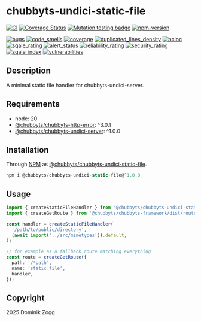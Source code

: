 # chubbyts-undici-static-file

[![CI](https://github.com/chubbyts/chubbyts-undici-static-file/workflows/CI/badge.svg?branch=master)](https://github.com/chubbyts/chubbyts-undici-static-file/actions?query=workflow%3ACI)
[![Coverage Status](https://coveralls.io/repos/github/chubbyts/chubbyts-undici-static-file/badge.svg?branch=master)](https://coveralls.io/github/chubbyts/chubbyts-undici-static-file?branch=master)
[![Mutation testing badge](https://img.shields.io/endpoint?style=flat&url=https%3A%2F%2Fbadge-api.stryker-mutator.io%2Fgithub.com%2Fchubbyts%2Fchubbyts-undici-static-file%2Fmaster)](https://dashboard.stryker-mutator.io/reports/github.com/chubbyts/chubbyts-undici-static-file/master)
[![npm-version](https://img.shields.io/npm/v/@chubbyts/chubbyts-undici-static-file.svg)](https://www.npmjs.com/package/@chubbyts/chubbyts-undici-static-file)

[![bugs](https://sonarcloud.io/api/project_badges/measure?project=chubbyts_chubbyts-undici-static-file&metric=bugs)](https://sonarcloud.io/dashboard?id=chubbyts_chubbyts-undici-static-file)
[![code_smells](https://sonarcloud.io/api/project_badges/measure?project=chubbyts_chubbyts-undici-static-file&metric=code_smells)](https://sonarcloud.io/dashboard?id=chubbyts_chubbyts-undici-static-file)
[![coverage](https://sonarcloud.io/api/project_badges/measure?project=chubbyts_chubbyts-undici-static-file&metric=coverage)](https://sonarcloud.io/dashboard?id=chubbyts_chubbyts-undici-static-file)
[![duplicated_lines_density](https://sonarcloud.io/api/project_badges/measure?project=chubbyts_chubbyts-undici-static-file&metric=duplicated_lines_density)](https://sonarcloud.io/dashboard?id=chubbyts_chubbyts-undici-static-file)
[![ncloc](https://sonarcloud.io/api/project_badges/measure?project=chubbyts_chubbyts-undici-static-file&metric=ncloc)](https://sonarcloud.io/dashboard?id=chubbyts_chubbyts-undici-static-file)
[![sqale_rating](https://sonarcloud.io/api/project_badges/measure?project=chubbyts_chubbyts-undici-static-file&metric=sqale_rating)](https://sonarcloud.io/dashboard?id=chubbyts_chubbyts-undici-static-file)
[![alert_status](https://sonarcloud.io/api/project_badges/measure?project=chubbyts_chubbyts-undici-static-file&metric=alert_status)](https://sonarcloud.io/dashboard?id=chubbyts_chubbyts-undici-static-file)
[![reliability_rating](https://sonarcloud.io/api/project_badges/measure?project=chubbyts_chubbyts-undici-static-file&metric=reliability_rating)](https://sonarcloud.io/dashboard?id=chubbyts_chubbyts-undici-static-file)
[![security_rating](https://sonarcloud.io/api/project_badges/measure?project=chubbyts_chubbyts-undici-static-file&metric=security_rating)](https://sonarcloud.io/dashboard?id=chubbyts_chubbyts-undici-static-file)
[![sqale_index](https://sonarcloud.io/api/project_badges/measure?project=chubbyts_chubbyts-undici-static-file&metric=sqale_index)](https://sonarcloud.io/dashboard?id=chubbyts_chubbyts-undici-static-file)
[![vulnerabilities](https://sonarcloud.io/api/project_badges/measure?project=chubbyts_chubbyts-undici-static-file&metric=vulnerabilities)](https://sonarcloud.io/dashboard?id=chubbyts_chubbyts-undici-static-file)

## Description

A minimal static file handler for chubbyts-undici-server.

## Requirements

 * node: 20
 * [@chubbyts/chubbyts-http-error][2]: ^3.0.1
 * [@chubbyts/chubbyts-undici-server][3]: ^1.0.0

## Installation

Through [NPM](https://www.npmjs.com) as [@chubbyts/chubbyts-undici-static-file][1].

```ts
npm i @chubbyts/chubbyts-undici-static-file@^1.0.0
```

## Usage

```ts
import { createStaticFileHandler } from '@chubbyts/chubbyts-undici-static-file/dist/handler';
import { createGetRoute } from '@chubbyts/chubbyts-framework/dist/router/route';

const handler = createStaticFileHandler(
  '/path/to/public/directory',
  (await import('../src/mimetypes')).default,
);

// for example as a fallback route matching everything
const route = createGetRoute({
  path: '/*path',
  name: 'static_file',
  handler,
});
```

## Copyright

2025 Dominik Zogg

[1]: https://www.npmjs.com/package/@chubbyts/chubbyts-undici-static-file
[2]: https://www.npmjs.com/package/@chubbyts/chubbyts-http-error
[3]: https://www.npmjs.com/package/@chubbyts/chubbyts-undici-server
